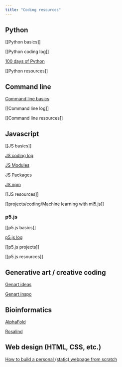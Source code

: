 ```yaml
---
title: "Coding resources"
---
```


## Python
[[Python basics]]

[[Python coding log]]

[100 days of Python](projects/coding/100%20days%20of%20Python.md)

[[Python resources]]


## Command line
[Command line basics](projects/coding/Command%20line%20basics.md)

[[Command line log]]

[[Command line resources]]


## Javascript
[[JS basics]]

[JS coding log](projects/coding/Javascript%20coding.md)

[JS Modules](projects/coding/JS%20Modules.md)

[JS Packages](projects/coding/JS%20Packages.md)

[JS npm](projects/coding/JS%20npm.md)

[[JS resources]]

[[projects/coding/Machine learning with ml5.js]]


### p5.js
[[p5.js basics]]

[p5.js log](projects/coding/p5.md)

[[p5.js projects]]

[[p5.js resources]]


## Generative art / creative coding
[Genart ideas](projects/coding/Genart%20ideas.md)

[Genart inspo](projects/coding/Genart%20inspo.md)


## Bioinformatics
[AlphaFold](projects/coding/AlphaFold.md)

[Rosalind](projects/coding/Rosalind.md)


## Web design (HTML, CSS, etc.)
[How to build a personal (static) webpage from scratch](https://rutar.org/writing/how-to-build-a-personal-webpage-from-scratch/#an-overview-of-static-webpage-development)

